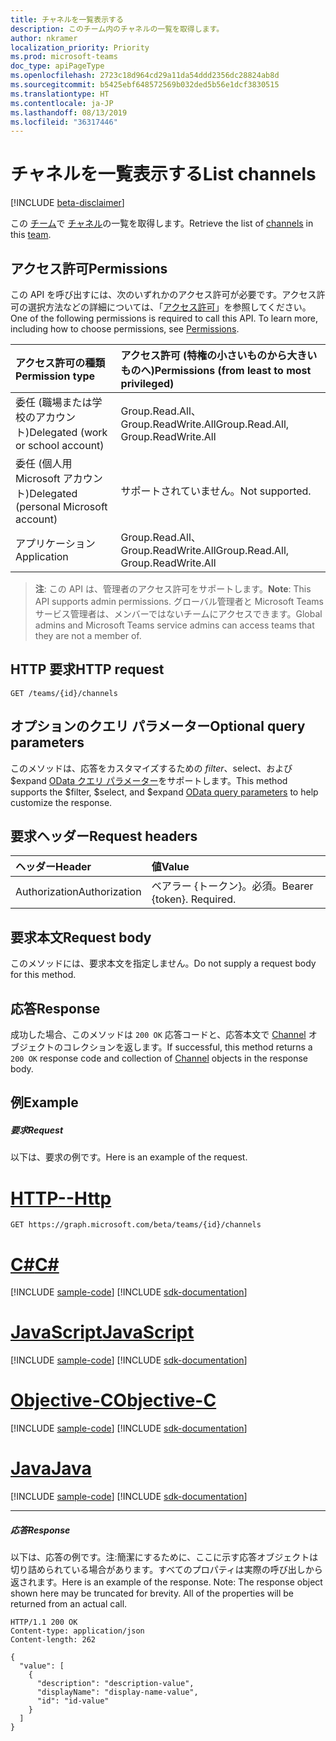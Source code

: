 ```yaml
---
title: チャネルを一覧表示する
description: このチーム内のチャネルの一覧を取得します。
author: nkramer
localization_priority: Priority
ms.prod: microsoft-teams
doc_type: apiPageType
ms.openlocfilehash: 2723c18d964cd29a11da54ddd2356dc28824ab8d
ms.sourcegitcommit: b5425ebf648572569b032ded5b56e1dcf3830515
ms.translationtype: HT
ms.contentlocale: ja-JP
ms.lasthandoff: 08/13/2019
ms.locfileid: "36317446"
---
```

# <a name="list-channels"></a><span data-ttu-id="64f5e-103">チャネルを一覧表示する</span><span class="sxs-lookup"><span data-stu-id="64f5e-103">List channels</span></span>

[!INCLUDE [beta-disclaimer](../../includes/beta-disclaimer.md)]

<span data-ttu-id="64f5e-104">この [チーム](../resources/team.md)で [チャネル](../resources/channel.md)の一覧を取得します。</span><span class="sxs-lookup"><span data-stu-id="64f5e-104">Retrieve the list of [channels](../resources/channel.md) in this [team](../resources/team.md).</span></span>

## <a name="permissions"></a><span data-ttu-id="64f5e-105">アクセス許可</span><span class="sxs-lookup"><span data-stu-id="64f5e-105">Permissions</span></span>
<span data-ttu-id="64f5e-p101">この API を呼び出すには、次のいずれかのアクセス許可が必要です。アクセス許可の選択方法などの詳細については、「[アクセス許可](/graph/permissions-reference)」を参照してください。</span><span class="sxs-lookup"><span data-stu-id="64f5e-p101">One of the following permissions is required to call this API. To learn more, including how to choose permissions, see [Permissions](/graph/permissions-reference).</span></span>


|<span data-ttu-id="64f5e-108">アクセス許可の種類</span><span class="sxs-lookup"><span data-stu-id="64f5e-108">Permission type</span></span>      | <span data-ttu-id="64f5e-109">アクセス許可 (特権の小さいものから大きいものへ)</span><span class="sxs-lookup"><span data-stu-id="64f5e-109">Permissions (from least to most privileged)</span></span>              |
|:--------------------|:---------------------------------------------------------|
|<span data-ttu-id="64f5e-110">委任 (職場または学校のアカウント)</span><span class="sxs-lookup"><span data-stu-id="64f5e-110">Delegated (work or school account)</span></span> | <span data-ttu-id="64f5e-111">Group.Read.All、Group.ReadWrite.All</span><span class="sxs-lookup"><span data-stu-id="64f5e-111">Group.Read.All, Group.ReadWrite.All</span></span>    |
|<span data-ttu-id="64f5e-112">委任 (個人用 Microsoft アカウント)</span><span class="sxs-lookup"><span data-stu-id="64f5e-112">Delegated (personal Microsoft account)</span></span> | <span data-ttu-id="64f5e-113">サポートされていません。</span><span class="sxs-lookup"><span data-stu-id="64f5e-113">Not supported.</span></span>    |
|<span data-ttu-id="64f5e-114">アプリケーション</span><span class="sxs-lookup"><span data-stu-id="64f5e-114">Application</span></span> | <span data-ttu-id="64f5e-115">Group.Read.All、Group.ReadWrite.All</span><span class="sxs-lookup"><span data-stu-id="64f5e-115">Group.Read.All, Group.ReadWrite.All</span></span>    |

> <span data-ttu-id="64f5e-116">**注**: この API は、管理者のアクセス許可をサポートします。</span><span class="sxs-lookup"><span data-stu-id="64f5e-116">**Note**: This API supports admin permissions.</span></span> <span data-ttu-id="64f5e-117">グローバル管理者と Microsoft Teams サービス管理者は、メンバーではないチームにアクセスできます。</span><span class="sxs-lookup"><span data-stu-id="64f5e-117">Global admins and Microsoft Teams service admins can access teams that they are not a member of.</span></span>

## <a name="http-request"></a><span data-ttu-id="64f5e-118">HTTP 要求</span><span class="sxs-lookup"><span data-stu-id="64f5e-118">HTTP request</span></span>
<!-- { "blockType": "ignored" } -->
```http
GET /teams/{id}/channels
```

## <a name="optional-query-parameters"></a><span data-ttu-id="64f5e-119">オプションのクエリ パラメーター</span><span class="sxs-lookup"><span data-stu-id="64f5e-119">Optional query parameters</span></span>
<span data-ttu-id="64f5e-120">このメソッドは、応答をカスタマイズするための $filter、$select、および $expand [OData クエリ パラメーター](/graph/query-parameters)をサポートします。</span><span class="sxs-lookup"><span data-stu-id="64f5e-120">This method supports the $filter, $select, and $expand [OData query parameters](/graph/query-parameters) to help customize the response.</span></span>

## <a name="request-headers"></a><span data-ttu-id="64f5e-121">要求ヘッダー</span><span class="sxs-lookup"><span data-stu-id="64f5e-121">Request headers</span></span>
| <span data-ttu-id="64f5e-122">ヘッダー</span><span class="sxs-lookup"><span data-stu-id="64f5e-122">Header</span></span>       | <span data-ttu-id="64f5e-123">値</span><span class="sxs-lookup"><span data-stu-id="64f5e-123">Value</span></span> |
|:---------------|:--------|
| <span data-ttu-id="64f5e-124">Authorization</span><span class="sxs-lookup"><span data-stu-id="64f5e-124">Authorization</span></span>  | <span data-ttu-id="64f5e-p103">ベアラー {トークン}。必須。</span><span class="sxs-lookup"><span data-stu-id="64f5e-p103">Bearer {token}. Required.</span></span>  |

## <a name="request-body"></a><span data-ttu-id="64f5e-127">要求本文</span><span class="sxs-lookup"><span data-stu-id="64f5e-127">Request body</span></span>
<span data-ttu-id="64f5e-128">このメソッドには、要求本文を指定しません。</span><span class="sxs-lookup"><span data-stu-id="64f5e-128">Do not supply a request body for this method.</span></span>

## <a name="response"></a><span data-ttu-id="64f5e-129">応答</span><span class="sxs-lookup"><span data-stu-id="64f5e-129">Response</span></span>

<span data-ttu-id="64f5e-130">成功した場合、このメソッドは `200 OK` 応答コードと、応答本文で [Channel](../resources/channel.md) オブジェクトのコレクションを返します。</span><span class="sxs-lookup"><span data-stu-id="64f5e-130">If successful, this method returns a `200 OK` response code and collection of [Channel](../resources/channel.md) objects in the response body.</span></span>

## <a name="example"></a><span data-ttu-id="64f5e-131">例</span><span class="sxs-lookup"><span data-stu-id="64f5e-131">Example</span></span>
##### <a name="request"></a><span data-ttu-id="64f5e-132">要求</span><span class="sxs-lookup"><span data-stu-id="64f5e-132">Request</span></span>
<span data-ttu-id="64f5e-133">以下は、要求の例です。</span><span class="sxs-lookup"><span data-stu-id="64f5e-133">Here is an example of the request.</span></span>

# <a name="httptabhttp"></a>[<span data-ttu-id="64f5e-134">HTTP</span><span class="sxs-lookup"><span data-stu-id="64f5e-134">--Http</span></span>](#tab/http)
<!-- {
  "blockType": "request",
  "name": "get_channels"
}-->
```http
GET https://graph.microsoft.com/beta/teams/{id}/channels
```
# <a name="ctabcsharp"></a>[<span data-ttu-id="64f5e-135">C#</span><span class="sxs-lookup"><span data-stu-id="64f5e-135">C#</span></span>](#tab/csharp)
[!INCLUDE [sample-code](../includes/snippets/csharp/get-channels-csharp-snippets.md)]
[!INCLUDE [sdk-documentation](../includes/snippets/snippets-sdk-documentation-link.md)]

# <a name="javascripttabjavascript"></a>[<span data-ttu-id="64f5e-136">JavaScript</span><span class="sxs-lookup"><span data-stu-id="64f5e-136">JavaScript</span></span>](#tab/javascript)
[!INCLUDE [sample-code](../includes/snippets/javascript/get-channels-javascript-snippets.md)]
[!INCLUDE [sdk-documentation](../includes/snippets/snippets-sdk-documentation-link.md)]

# <a name="objective-ctabobjc"></a>[<span data-ttu-id="64f5e-137">Objective-C</span><span class="sxs-lookup"><span data-stu-id="64f5e-137">Objective-C</span></span>](#tab/objc)
[!INCLUDE [sample-code](../includes/snippets/objc/get-channels-objc-snippets.md)]
[!INCLUDE [sdk-documentation](../includes/snippets/snippets-sdk-documentation-link.md)]

# <a name="javatabjava"></a>[<span data-ttu-id="64f5e-138">Java</span><span class="sxs-lookup"><span data-stu-id="64f5e-138">Java</span></span>](#tab/java)
[!INCLUDE [sample-code](../includes/snippets/java/get-channels-java-snippets.md)]
[!INCLUDE [sdk-documentation](../includes/snippets/snippets-sdk-documentation-link.md)]

---

##### <a name="response"></a><span data-ttu-id="64f5e-139">応答</span><span class="sxs-lookup"><span data-stu-id="64f5e-139">Response</span></span>
<span data-ttu-id="64f5e-p104">以下は、応答の例です。注:簡潔にするために、ここに示す応答オブジェクトは切り詰められている場合があります。すべてのプロパティは実際の呼び出しから返されます。</span><span class="sxs-lookup"><span data-stu-id="64f5e-p104">Here is an example of the response. Note: The response object shown here may be truncated for brevity. All of the properties will be returned from an actual call.</span></span>
<!-- {
  "blockType": "response",
  "truncated": true,
  "@odata.type": "microsoft.graph.channel",
  "isCollection": true
} -->
```http
HTTP/1.1 200 OK
Content-type: application/json
Content-length: 262

{
  "value": [
    {
      "description": "description-value",
      "displayName": "display-name-value",
      "id": "id-value"
    }
  ]
}
```

<!-- uuid: 8fcb5dbc-d5aa-4681-8e31-b001d5168d79
2015-10-25 14:57:30 UTC -->
<!--
{
  "type": "#page.annotation",
  "description": "List channels",
  "keywords": "",
  "section": "documentation",
  "tocPath": "",
  "suppressions": [
  ]
}
-->
